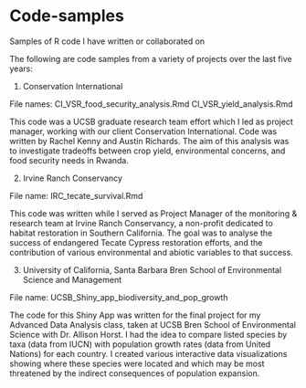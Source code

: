 # Code-samples
Samples of R code I have written or collaborated on

The following are code samples from a variety of projects over the last five years:

1. Conservation International 

File names: 
CI_VSR_food_security_analysis.Rmd
CI_VSR_yield_analysis.Rmd

This code was a UCSB graduate research team effort which I led as project manager, 
working with our client Conservation International. Code was written by Rachel Kenny 
and Austin Richards. The aim of this analysis was to investigate tradeoffs between
crop yield, environmental concerns, and food security needs in Rwanda.


2. Irvine Ranch Conservancy

File name: 
IRC_tecate_survival.Rmd

This code was written while I served as Project Manager of the monitoring & research 
team at Irvine Ranch Conservancy, a non-profit dedicated to habitat restoration in 
Southern California. The goal was to analyse the success of endangered Tecate Cypress 
restoration efforts, and the contribution of various environmental and abiotic 
variables to that success.


3. University of California, Santa Barbara
Bren School of Environmental Science and Management

File name: 
UCSB_Shiny_app_biodiversity_and_pop_growth

The code for this Shiny App was written for the final project for my Advanced Data 
Analysis class, taken at UCSB Bren School of Environmental Science with Dr. Allison Horst.
I had the idea to compare listed species by taxa (data from IUCN) with population growth 
rates (data from United Nations) for each country. I created various interactive data 
visualizations showing where these species were located and which may be most threatened 
by the indirect consequences of population expansion.



